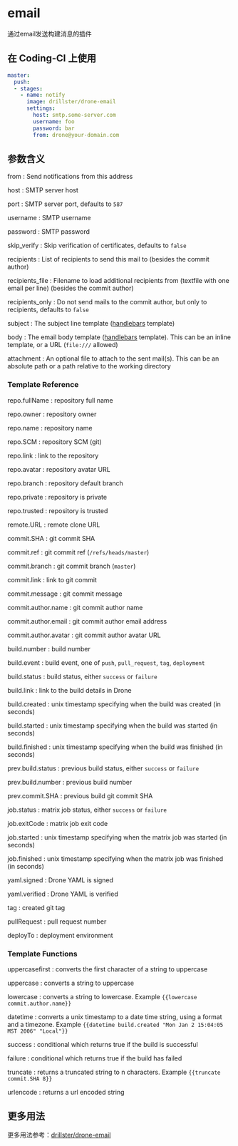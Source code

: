 # email

通过email发送构建消息的插件

## 在 Coding-CI 上使用

```yml
master:
  push:
  - stages:
    - name: notify
      image: drillster/drone-email
      settings:
        host: smtp.some-server.com
        username: foo
        password: bar
        from: drone@your-domain.com
```

## 参数含义

from
: Send notifications from this address

host
: SMTP server host

port
: SMTP server port, defaults to `587`

username
: SMTP username

password
: SMTP password

skip_verify
: Skip verification of certificates, defaults to `false`

recipients
: List of recipients to send this mail to (besides the commit author)

recipients_file
: Filename to load additional recipients from (textfile with one email per line) (besides the commit author)

recipients_only
: Do not send mails to the commit author, but only to recipients, defaults to `false`

subject
: The subject line template ([handlebars](http://handlebarsjs.com/expressions.html) template)

body
: The email body template ([handlebars](http://handlebarsjs.com/expressions.html) template). This can be an inline template, or a URL (`file:///` allowed)

attachment
: An optional file to attach to the sent mail(s). This can be an absolute path or a path relative to the working directory

### Template Reference

repo.fullName
: repository full name

repo.owner
: repository owner

repo.name
: repository name

repo.SCM
: repository SCM (git)

repo.link
: link to the repository

repo.avatar
: repository avatar URL

repo.branch
: repository default branch

repo.private
: repository is private

repo.trusted
: repository is trusted

remote.URL
: remote clone URL

commit.SHA
: git commit SHA

commit.ref
: git commit ref (`/refs/heads/master`)

commit.branch
: git commit branch (`master`)

commit.link
: link to git commit

commit.message
: git commit message

commit.author.name
: git commit author name

commit.author.email
: git commit author email address

commit.author.avatar
: git commit author avatar URL

build.number
: build number

build.event
: build event, one of `push`, `pull_request`, `tag`, `deployment`

build.status
: build status, either `success` or `failure`

build.link
: link to the build details in Drone

build.created
: unix timestamp specifying when the build was created (in seconds)

build.started
: unix timestamp specifying when the build was started (in seconds)

build.finished
: unix timestamp specifying when the build was finished (in seconds)

prev.build.status
: previous build status, either `success` or `failure`

prev.build.number
: previous build number

prev.commit.SHA
: previous build git commit SHA

job.status
: matrix job status, either `success` or `failure`

job.exitCode
: matrix job exit code

job.started
: unix timestamp specifying when the matrix job was started (in seconds)

job.finished
: unix timestamp specifying when the matrix job was finished (in seconds)

yaml.signed
: Drone YAML is signed

yaml.verified
: Drone YAML is verified

tag
: created git tag

pullRequest
: pull request number

deployTo
: deployment environment

### Template Functions

uppercasefirst
: converts the first character of a string to uppercase

uppercase
: converts a string to uppercase

lowercase
: converts a string to lowercase. Example `{{lowercase commit.author.name}}`

datetime
: converts a unix timestamp to a date time string, using a format and a timezone. Example `{{datetime build.created "Mon Jan 2 15:04:05 MST 2006" "Local"}}`

success
: conditional which returns true if the build is successful

failure
: conditional which returns true if the build has failed

truncate
: returns a truncated string to n characters. Example `{{truncate commit.SHA 8}}`

urlencode
: returns a url encoded string

## 更多用法

更多用法参考：[drillster/drone-email](https://github.com/drillster/drone-email)
